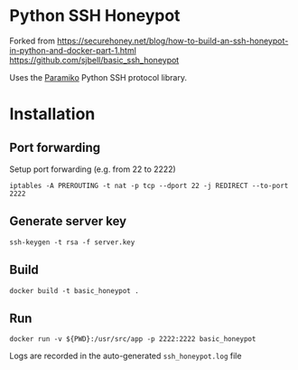 # Python SSH Honeypot

Forked from 
https://securehoney.net/blog/how-to-build-an-ssh-honeypot-in-python-and-docker-part-1.html
https://github.com/sjbell/basic_ssh_honeypot


Uses the [Paramiko](https://github.com/paramiko/paramiko) Python SSH protocol library.

# Installation

## Port forwarding
Setup port forwarding (e.g. from 22 to 2222)

```
iptables -A PREROUTING -t nat -p tcp --dport 22 -j REDIRECT --to-port 2222
```

## Generate server key
```
ssh-keygen -t rsa -f server.key
```
## Build
```
docker build -t basic_honeypot .
```
## Run
```
docker run -v ${PWD}:/usr/src/app -p 2222:2222 basic_honeypot
```
Logs are recorded in the auto-generated ```ssh_honeypot.log``` file
